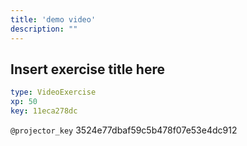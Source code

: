 ```yaml
---
title: 'demo video'
description: ""
---
```


## Insert exercise title here

```yaml
type: VideoExercise 
xp: 50 
key: 11eca278dc   
```

`@projector_key`
3524e77dbaf59c5b478f07e53e4dc912
